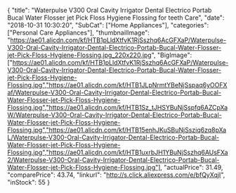 {
	"title": "Waterpulse V300 Oral Cavity Irrigator Dental Electrico Portab Bucal Water Flosser jet Pick Floss Hygiene Flossing for teeth Care",
	"date": "2018-10-31 10:30:20",
	"SubCat": ["Home Appliances"],
	"categories": ["Personal Care Appliances"],
	"thumbnailImage": "https://ae01.alicdn.com/kf/HTB1pLldXtfvK1RjSszhq6AcGFXaP/Waterpulse-V300-Oral-Cavity-Irrigator-Dental-Electrico-Portab-Bucal-Water-Flosser-jet-Pick-Floss-Hygiene-Flossing.jpg_220x220.jpg",
	"BigImage": ["https://ae01.alicdn.com/kf/HTB1pLldXtfvK1RjSszhq6AcGFXaP/Waterpulse-V300-Oral-Cavity-Irrigator-Dental-Electrico-Portab-Bucal-Water-Flosser-jet-Pick-Floss-Hygiene-Flossing.jpg","https://ae01.alicdn.com/kf/HTB1JLpNrmtYBeNjSspaq6yOOFXaf/Waterpulse-V300-Oral-Cavity-Irrigator-Dental-Electrico-Portab-Bucal-Water-Flosser-jet-Pick-Floss-Hygiene-Flossing.jpg","https://ae01.alicdn.com/kf/HTB1Sz_tJHSYBuNjSspfq6AZCpXaW/Waterpulse-V300-Oral-Cavity-Irrigator-Dental-Electrico-Portab-Bucal-Water-Flosser-jet-Pick-Floss-Hygiene-Flossing.jpg","https://ae01.alicdn.com/kf/HTB15enhJKuSBuNjSsziq6zq8pXaL/Waterpulse-V300-Oral-Cavity-Irrigator-Dental-Electrico-Portab-Bucal-Water-Flosser-jet-Pick-Floss-Hygiene-Flossing.jpg","https://ae01.alicdn.com/kf/HTB1uxrbJH1YBuNjSszhq6AUsFXa2/Waterpulse-V300-Oral-Cavity-Irrigator-Dental-Electrico-Portab-Bucal-Water-Flosser-jet-Pick-Floss-Hygiene-Flossing.jpg"],
	"actualPrice": 31.49,
	"comparePrice": 43.74,
	"linkurl": "http://s.click.aliexpress.com/e/bfQyXqjI",
	"inStock": 55
}
